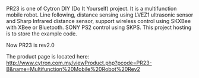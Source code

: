 PR23 is one of Cytron DIY (Do It Yourself) project. It is a multifunction mobile robot. Line following, distance sensing using LVEZ1 ultrasonic sensor and Sharp Infrared distance sensor, support wireless control using SKXBee with XBee or Bluetooth. SONY PS2 control using SKPS. This project hosting is to store the example code.

Now PR23 is rev2.0

The product page is located here: http://www.cytron.com.my/viewProduct.php?pcode=PR23-B&name=Multifunction%20Mobile%20Robot%20Rev2